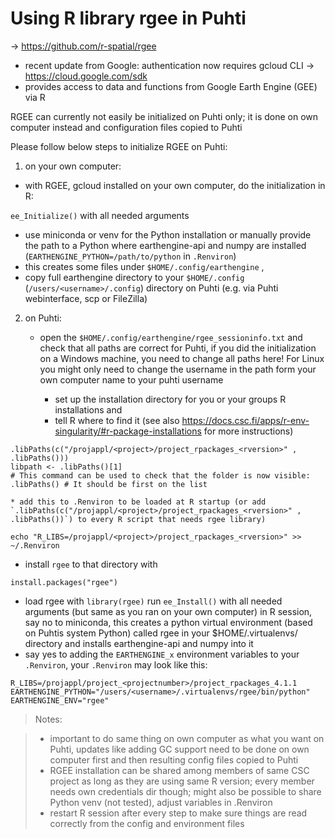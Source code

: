 # Using R library rgee in Puhti

→ https://github.com/r-spatial/rgee

  * recent update from Google: authentication now requires gcloud CLI → https://cloud.google.com/sdk 
  * provides access to data and functions from Google Earth Engine (GEE) via R

RGEE can currently not easily be initialized on Puhti only; it is done on own computer instead and configuration files copied to Puhti

Please follow below steps to initialize RGEE on Puhti:

1) on your own computer:

  * with RGEE, gcloud installed on your own computer, do the initialization in R:

`ee_Initialize()` with all needed arguments

  * use miniconda or venv for the Python installation or manually provide the path to a Python where earthengine-api and numpy are installed (`EARTHENGINE_PYTHON=/path/to/python` in `.Renviron`)
  * this creates some files under `$HOME/.config/earthengine` ,
  * copy full earthengine directory to your `$HOME/.config` (`/users/<username>/.config`) directory on Puhti (e.g. via Puhti webinterface, scp or FileZilla)



2) on Puhti:

	* open the `$HOME/.config/earthengine/rgee_sessioninfo.txt` and check that all paths are correct for Puhti, if you did the initialization on a Windows machine, you need to change all paths here! For Linux you might only need to change the username in the path form your own computer name to your puhti username

    	* set up the installation directory for you or your groups R installations and
    	* tell R where to find it (see also https://docs.csc.fi/apps/r-env-singularity/#r-package-installations for more instructions)

```
.libPaths(c("/projappl/<project>/project_rpackages_<rversion>" , .libPaths()))
libpath <- .libPaths()[1]
# This command can be used to check that the folder is now visible:
.libPaths() # It should be first on the list
```

	* add this to .Renviron to be loaded at R startup (or add `.libPaths(c("/projappl/<project>/project_rpackages_<rversion>" , .libPaths())`) to every R script that needs rgee library)

`echo "R_LIBS=/projappl/<project>/project_rpackages_<rversion>" >> ~/.Renviron`
  
  * install `rgee` to that directory with

`install.packages("rgee")`

  * load rgee with `library(rgee)` run `ee_Install()` with all needed arguments (but same as you ran on your own computer) in R session, say no to miniconda, this creates a python virtual environment (based on Puhtis system Python) called rgee in your $HOME/.virtualenvs/ directory and installs earthengine-api and numpy into it
  * say yes to adding the `EARTHENGINE_x` environment variables to your `.Renviron`, your `.Renviron` may look like this:

```
R_LIBS=/projappl/project_<projectnumber>/project_rpackages_4.1.1
EARTHENGINE_PYTHON="/users/<username>/.virtualenvs/rgee/bin/python"
EARTHENGINE_ENV="rgee"
```

> Notes:
  
> * important to do same thing on own computer as what you want on Puhti, updates like adding GC support need to be done on own computer first and then resulting config files copied to Puhti
> * RGEE installation can be shared among members of same CSC project as long as they are using same R version; every member needs own credentials dir though;
might also be possible to share Python venv (not tested), adjust variables in .Renviron
> * restart R session after every step to make sure things are read correctly from the config and environment files
  
